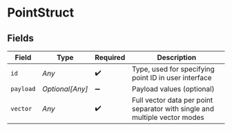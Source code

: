 # PointStruct


## Fields

| Field                                                                      | Type                                                                       | Required                                                                   | Description                                                                |
| -------------------------------------------------------------------------- | -------------------------------------------------------------------------- | -------------------------------------------------------------------------- | -------------------------------------------------------------------------- |
| `id`                                                                       | *Any*                                                                      | :heavy_check_mark:                                                         | Type, used for specifying point ID in user interface                       |
| `payload`                                                                  | *Optional[Any]*                                                            | :heavy_minus_sign:                                                         | Payload values (optional)                                                  |
| `vector`                                                                   | *Any*                                                                      | :heavy_check_mark:                                                         | Full vector data per point separator with single and multiple vector modes |
